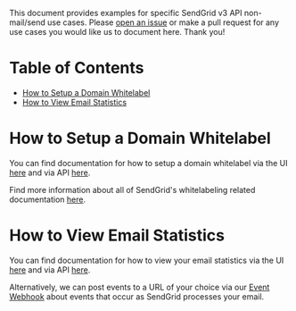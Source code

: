 This document provides examples for specific SendGrid v3 API non-mail/send use cases. Please [open an issue](https://github.com/sendgrid/sendgrid-nodejs/issues) or make a pull request for any use cases you would like us to document here. Thank you!

# Table of Contents

* [How to Setup a Domain Whitelabel](#domain-white-label)
* [How to View Email Statistics](#email-stats)


<a name="domain-white-label"></a>
# How to Setup a Domain Whitelabel

You can find documentation for how to setup a domain whitelabel via the UI [here](https://sendgrid.com/docs/Classroom/Basics/Whitelabel/setup_domain_whitelabel.html) and via API [here](https://github.com/sendgrid/sendgrid-nodejs/blob/master/packages/client/USAGE.md#whitelabel).

Find more information about all of SendGrid's whitelabeling related documentation [here](https://sendgrid.com/docs/Classroom/Basics/Whitelabel/index.html).

<a name="email-stats"></a>
# How to View Email Statistics

You can find documentation for how to view your email statistics via the UI [here](https://app.sendgrid.com/statistics) and via API [here](https://github.com/sendgrid/sendgrid-nodejs/blob/master/packages/client/USAGE.md#stats).

Alternatively, we can post events to a URL of your choice via our [Event Webhook](https://sendgrid.com/docs/API_Reference/Webhooks/event.html) about events that occur as SendGrid processes your email.
